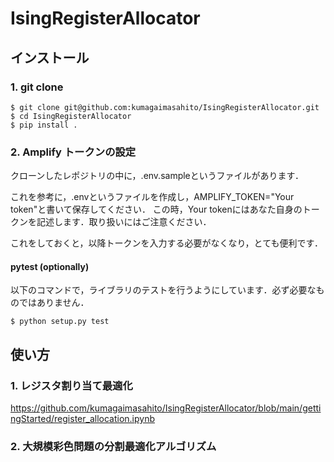 # IsingRegisterAllocator

## インストール
### 1. git clone
```
$ git clone git@github.com:kumagaimasahito/IsingRegisterAllocator.git
$ cd IsingRegisterAllocator
$ pip install .
```

### 2. Amplify トークンの設定
クローンしたレポジトリの中に，.env.sampleというファイルがあります．

これを参考に，.envというファイルを作成し，AMPLIFY_TOKEN="Your token"と書いて保存してください．
この時，Your tokenにはあなた自身のトークンを記述します．取り扱いにはご注意ください．

これをしておくと，以降トークンを入力する必要がなくなり，とても便利です．

#### pytest (optionally)
以下のコマンドで，ライブラリのテストを行うようにしています．必ず必要なものではありません．
```
$ python setup.py test
```

## 使い方
### 1. レジスタ割り当て最適化
https://github.com/kumagaimasahito/IsingRegisterAllocator/blob/main/gettingStarted/register_allocation.ipynb

### 2. 大規模彩色問題の分割最適化アルゴリズム
